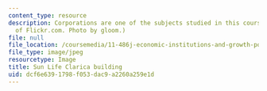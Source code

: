 ```yaml
---
content_type: resource
description: Corporations are one of the subjects studied in this course. (Image courtesy
  of Flickr.com. Photo by gloom.)
file: null
file_location: /coursemedia/11-486j-economic-institutions-and-growth-policy-analysis-fall-2005/dcf6e6391798f053dac9a2260a259e1d_11-486jf05.jpg
file_type: image/jpeg
resourcetype: Image
title: Sun Life Clarica building
uid: dcf6e639-1798-f053-dac9-a2260a259e1d
---
```

